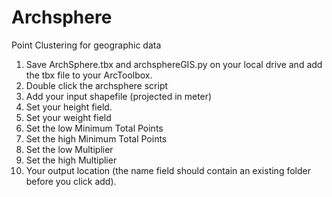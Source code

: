 # Archsphere
Point Clustering for geographic data

1. Save ArchSphere.tbx and archsphereGIS.py on your local drive and add the tbx file to your ArcToolbox.
2. Double click the archsphere script
3. Add your input shapefile (projected in meter)
4. Set your height field. 
5. Set your weight field
6. Set the low Minimum Total Points
7. Set the high Minimum Total Points
8. Set the low Multiplier
9. Set the high Multiplier
10. Your output location (the name field should contain an existing folder before you click add). 

